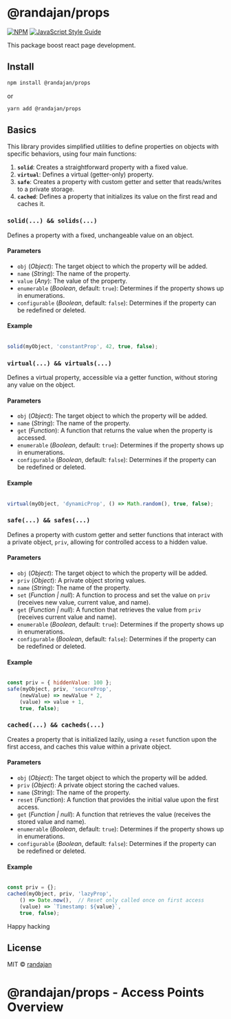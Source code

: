 # @randajan/props

[![NPM](https://img.shields.io/npm/v/@randajan/props.svg)](https://www.npmjs.com/package/@randajan/props) [![JavaScript Style Guide](https://img.shields.io/badge/code_style-standard-brightgreen.svg)](https://standardjs.com)

This package boost react page development.

## Install

```bash
npm install @randajan/props
```

or

```bash
yarn add @randajan/props
```


## Basics
This library provides simplified utilities to define properties on objects with specific behaviors, using four main functions:

1. **`solid`**: Creates a straightforward property with a fixed value.
2. **`virtual`**: Defines a virtual (getter-only) property.
3. **`safe`**: Creates a property with custom getter and setter that reads/writes to a private storage.
4. **`cached`**: Defines a property that initializes its value on the first read and caches it.


### `solid(...) && solids(...)`

Defines a property with a fixed, unchangeable value on an object.

#### Parameters
- `obj` (_Object_): The target object to which the property will be added.
- `name` (_String_): The name of the property.
- `value` (_Any_): The value of the property.
- `enumerable` (_Boolean_, default: `true`): Determines if the property shows up in enumerations.
- `configurable` (_Boolean_, default: `false`): Determines if the property can be redefined or deleted.

#### Example
```js

solid(myObject, 'constantProp', 42, true, false);

```

### `virtual(...) && virtuals(...)`

Defines a virtual property, accessible via a getter function, without storing any value on the object.

#### Parameters
- `obj` (_Object_): The target object to which the property will be added.
- `name` (_String_): The name of the property.
- `get` (_Function_): A function that returns the value when the property is accessed.
- `enumerable` (_Boolean_, default: `true`): Determines if the property shows up in enumerations.
- `configurable` (_Boolean_, default: `false`): Determines if the property can be redefined or deleted.

#### Example
```js

virtual(myObject, 'dynamicProp', () => Math.random(), true, false);

```



### `safe(...) && safes(...)`

Defines a property with custom getter and setter functions that interact with a private object, `priv`, allowing for controlled access to a hidden value.

#### Parameters
- `obj` (_Object_): The target object to which the property will be added.
- `priv` (_Object_): A private object storing values.
- `name` (_String_): The name of the property.
- `set` (_Function | null_): A function to process and set the value on `priv` (receives new value, current value, and name).
- `get` (_Function | null_): A function that retrieves the value from `priv` (receives current value and name).
- `enumerable` (_Boolean_, default: `true`): Determines if the property shows up in enumerations.
- `configurable` (_Boolean_, default: `false`): Determines if the property can be redefined or deleted.

#### Example
```js

const priv = { hiddenValue: 100 };
safe(myObject, priv, 'secureProp', 
    (newValue) => newValue * 2, 
    (value) => value + 1, 
    true, false);

```



### `cached(...) && cacheds(...)`

Creates a property that is initialized lazily, using a `reset` function upon the first access, and caches this value within a private object.

#### Parameters
- `obj` (_Object_): The target object to which the property will be added.
- `priv` (_Object_): A private object storing the cached values.
- `name` (_String_): The name of the property.
- `reset` (_Function_): A function that provides the initial value upon the first access.
- `get` (_Function | null_): A function that retrieves the value (receives the stored value and name).
- `enumerable` (_Boolean_, default: `true`): Determines if the property shows up in enumerations.
- `configurable` (_Boolean_, default: `false`): Determines if the property can be redefined or deleted.

#### Example
```js

const priv = {};
cached(myObject, priv, 'lazyProp', 
    () => Date.now(),  // Reset only called once on first access
    (value) => `Timestamp: ${value}`, 
    true, false);

```

Happy hacking

## License

MIT © [randajan](https://github.com/randajan)


# @randajan/props - Access Points Overview
